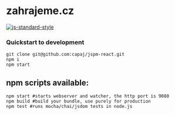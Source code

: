 # zahrajeme.cz
[![js-standard-style](https://cdn.rawgit.com/feross/standard/master/badge.svg)](https://github.com/feross/standard)

### Quickstart to development
```
git clone git@github.com:capaj/jspm-react.git
npm i
npm start
```

## npm scripts available:
```shell
npm start #starts webserver and watcher, the http port is 9080
npm build #build your bundle, use purely for production
npm test #runs mocha/chai/jsdom tests in node.js
```
